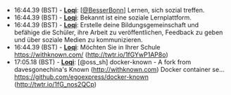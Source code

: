 * <a id="16:44.39">16:44.39 (BST)</a> - __[Loqi](https://github.com/Loqi)__: [<a href="https://twitter.com/BesserBonn">@BesserBonn</a>] Lernen, sich sozial treffen.
* <a id="16:44.39">16:44.39 (BST)</a> - __[Loqi](https://github.com/Loqi)__: Bekannt ist eine soziale Lernplattform.
* <a id="16:44.39">16:44.39 (BST)</a> - __[Loqi](https://github.com/Loqi)__: Erstelle deine Bildungsgemeinschaft und befähige die Schüler, ihre Arbeit zu veröffentlichen, Feedback zu geben und über soziale Medien zu kommunizieren.
* <a id="16:44.39">16:44.39 (BST)</a> - __[Loqi](https://github.com/Loqi)__: Möchten Sie in Ihrer Schule https://withknown.com/ (http://twtr.io/1fGYwP1AP8o)
* <a id="17:05.18">17:05.18 (BST)</a> - __[Loqi](https://github.com/Loqi)__: [@oss_sh] docker-known - A fork from davesgonechina's Known (http://withknown.com) Docker container se... https://github.com/egoexpress/docker-known (http://twtr.io/1fG_nos2QCp)
